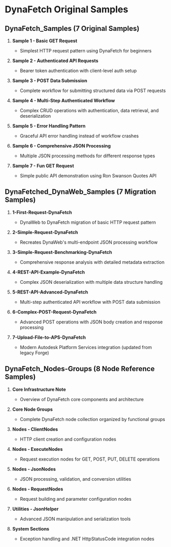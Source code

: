 # DynaFetch Original Samples

## DynaFetch_Samples (7 Original Samples)

1. **Sample 1 - Basic GET Request**
   - Simplest HTTP request pattern using DynaFetch for beginners

2. **Sample 2 - Authenticated API Requests** 
   - Bearer token authentication with client-level auth setup

3. **Sample 3 - POST Data Submission**
   - Complete workflow for submitting structured data via POST requests

4. **Sample 4 - Multi-Step Authenticated Workflow**
   - Complex CRUD operations with authentication, data retrieval, and deserialization

5. **Sample 5 - Error Handling Pattern**
   - Graceful API error handling instead of workflow crashes

6. **Sample 6 - Comprehensive JSON Processing**
   - Multiple JSON processing methods for different response types

7. **Sample 7 - Fun GET Request**
   - Simple public API demonstration using Ron Swanson Quotes API

## DynaFetched_DynaWeb_Samples (7 Migration Samples)

1. **1-First-Request-DynaFetch**
   - DynaWeb to DynaFetch migration of basic HTTP request pattern

2. **2-Simple-Request-DynaFetch**
   - Recreates DynaWeb's multi-endpoint JSON processing workflow

3. **3-Simple-Request-Benchmarking-DynaFetch**
   - Comprehensive response analysis with detailed metadata extraction

4. **4-REST-API-Example-DynaFetch**
   - Complex JSON deserialization with multiple data structure handling

5. **5-REST-API-Advanced-DynaFetch**
   - Multi-step authenticated API workflow with POST data submission

6. **6-Complex-POST-Request-DynaFetch**
   - Advanced POST operations with JSON body creation and response processing

7. **7-Upload-File-to-APS-DynaFetch**
   - Modern Autodesk Platform Services integration (updated from legacy Forge)

## DynaFetch_Nodes-Groups (8 Node Reference Samples)

1. **Core Infrastructure Note**
   - Overview of DynaFetch core components and architecture

2. **Core Node Groups** 
   - Complete DynaFetch node collection organized by functional groups

3. **Nodes - ClientNodes**
   - HTTP client creation and configuration nodes

4. **Nodes - ExecuteNodes** 
   - Request execution nodes for GET, POST, PUT, DELETE operations

5. **Nodes - JsonNodes**
   - JSON processing, validation, and conversion utilities

6. **Nodes - RequestNodes**
   - Request building and parameter configuration nodes

7. **Utilities - JsonHelper**
   - Advanced JSON manipulation and serialization tools

8. **System Sections**
   - Exception handling and .NET HttpStatusCode integration nodes
